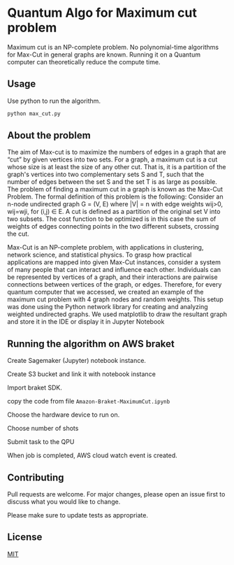 # Quantum Algo for Maximum cut problem

Maximum cut is an NP-complete problem.  No polynomial-time algorithms for Max-Cut in general graphs are known. Running it on a Quantum computer can theoretically reduce the compute time.


## Usage

Use python to run the algorithm.

```bash
python max_cut.py
```

## About the problem

The aim of Max-cut is to maximize the numbers of edges
in a graph that are “cut” by given vertices into two sets. For
a graph, a maximum cut is a cut whose size is at least the
size of any other cut. That is, it is a partition of the graph&#39;s
vertices into two complementary sets S and T, such that the
number of edges between the set S and the set T is as large
as possible. The problem of finding a maximum cut in a
graph is known as the Max-Cut Problem.
The formal definition of this problem is the following:
Consider an n-node undirected graph G = (V, E) where |V| =
n with edge weights wij&gt;0, wij=wji, for (i,j) ∈ E. A cut is
defined as a partition of the original set V into two subsets.
The cost function to be optimized is in this case the sum of
weights of edges connecting points in the two different
subsets, crossing the cut.

Max-Cut is an NP-complete problem, with applications in
clustering, network science, and statistical physics. To grasp
how practical applications are mapped into given Max-Cut
instances, consider a system of many people that can
interact and influence each other. Individuals can be
represented by vertices of a graph, and their interactions are
pairwise connections between vertices of the graph, or
edges. Therefore, for every quantum computer that we
accessed, we created an example of the maximum cut
problem with 4 graph nodes and random weights. This setup
was done using the Python network library for creating and
analyzing weighted undirected graphs. We used matplotlib
to draw the resultant graph and store it in the IDE or display
it in Jupyter Notebook

## Running the algorithm on AWS braket
Create Sagemaker (Jupyter) notebook instance.

Create S3 bucket and link it with notebook instance

Import braket SDK.

copy the code from file `Amazon-Braket-MaximumCut.ipynb`

Choose the hardware device to run on.

Choose number of shots

Submit task to the QPU

When job is completed, AWS cloud watch event is created.

## Contributing
Pull requests are welcome. For major changes, please open an issue first to discuss what you would like to change.

Please make sure to update tests as appropriate.

## License
[MIT](https://choosealicense.com/licenses/mit/)
